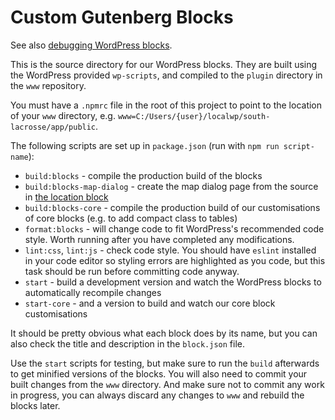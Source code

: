 # Custom Gutenberg Blocks

See also [debugging WordPress blocks](../../docs/development-help.md#debugging-wordpress-blocks).

This is the source directory for our WordPress blocks. They are built using the WordPress provided `wp-scripts`, and compiled to the `plugin` directory in the `www` repository.

You must have a `.npmrc` file in the root of this project to point to the location of your `www` directory, e.g. `www=C:/Users/{user}/localwp/south-lacrosse/app/public`.

The following scripts are set up in `package.json` (run with `npm run script-name`):

* `build:blocks` - compile the production build of the blocks
* `build:blocks-map-dialog` - create the map dialog page from the source in [the location block](location/)
* `build:blocks-core` - compile the production build of our customisations of core blocks (e.g. to add compact class to tables)
* `format:blocks` - will change code to fit WordPress's recommended code style. Worth running after you have completed any modifications.
* `lint:css`, `lint:js` - check code style. You should have `eslint` installed in your code editor so styling errors are highlighted as you code, but this task should be run before committing code anyway.
* `start` - build a development version and watch the WordPress blocks to automatically recompile changes
* `start-core` - and a version to build and watch our core block customisations

It should be pretty obvious what each block does by its name, but you can also check the title and description in the `block.json` file.

Use the `start` scripts for testing, but make sure to run the `build` afterwards to get minified versions of the blocks. You will also need to commit your built changes from the `www` directory. And make sure not to commit any work in progress, you can always discard any changes to `www` and rebuild the blocks later.
